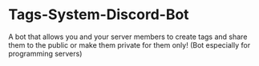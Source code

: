 # Tags-System-Discord-Bot
A bot that allows you and your server members to create tags and share them to the public or make them private for them only! (Bot especially for programming servers)
